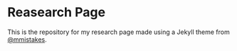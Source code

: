 # Reasearch Page

This is the repository for my research page made using a Jekyll theme from [@mmistakes].

[@mmistakes]: https://github.com/mmistakes
